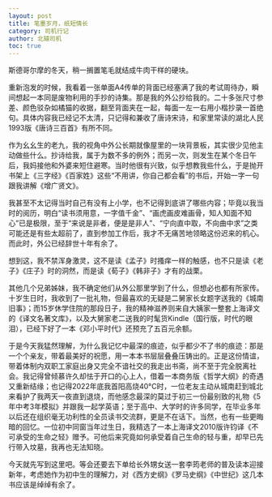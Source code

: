 ```yaml
---
layout: post
title: 笔墨岁月，纸短情长
category: 司机行记
author: 北辕司机
toc: true
---
```


斯德哥尔摩的冬天，稍一搁置笔毛就结成牛肉干样的硬块。

<!-- 倒不是因为冷，而是因为室内的暖气抽水效果一流。为了控制行李总量，出国时文房四宝我就只带了笔。 -->

重新泡发的时候，我看着一张单面A4传单的背面已经塞满了我的考试周待办，瞬间想起一本同是废物利用的手抄的诗集。那是我的外公抄给我的。二十多张尺寸参差、颜色驳杂如橘猫的收据，翻至背面夹在一起，每面一左一右用小楷抄录一首绝句。具体内容我已经记不太清，只记得和兼收了唐诗宋诗，和家里常读的湖北人民1993版《唐诗三百首》有所不同。

作为幺幺生的老九，我的视角中外公长期就像屋里的一块背景板，其实很少见他主动做些什么。抄诗给我，属于为数不多的例外；而另一次，则发生在某个冬日午后，我妈接他和外婆来短住避寒。当时他很有兴致，似乎想教我些什么，于是抛开书架上《三字经》《百家姓》这些“不用讲，你自己都会看”的书后，开始一字一句跟我讲解《增广贤文》。

我甚至不太记得当时自己有没有上小学，也不记得到底讲了哪些内容；毕竟以我当时的阅历，明白“读书须用意，一字值千金”、“画虎画皮难画骨，知人知面不知心”已是极限，至于“来说是非者，便是是非人”、“宁向直中取，不向曲中求”之类可能还是有些太超前了，直到参加工作后，我才不无痛苦地领略这份迟来的机心。而此时，外公已经辞世十年有余了。

想到这，我不禁浑身激灵，这不是读《孟子》时搔痒一样的触感，也不只是读《老子》《庄子》时的洞然，而是读《荀子》《韩非子》才有的战栗。

<!-- 不严肃地讲，有些“苏联将装备赠给国民党，将思想赠给共产党”的意思。外公留给我的关爱看起来不多，但也不是太少。 -->

其他几个兄弟姊妹，我不确定他们从外公那里学到了什么，但想必也都有所家传。十岁生日时，我收到了一批礼物，但最喜欢的无疑是二舅家长女题字送我的《城南旧事》；而15岁休学住院的那段日子，我的精神滋养则来自大姨家一整套上海译文的《译文名著文库》，以及大舅家老二送我的时髦货Kindle（国行版，时代的眼泪），已经下好了一本《邓小平时代》还预充了五百元余额。

<!-- 有时，我总模糊地感觉自己肩负着三千年历史中累积的灵魂，他们一直没有远去，而是在我说的每一句话、作的每一件事中神出鬼没。听起来有些像玄幻作品中广收奇珍、炼气化神的修仙者——又或许，读书人正是这类角色的原型呢？ -->

于是今天我猛然理解，为什么我记忆中最深的痕迹，似乎都少不了书的痕迹：那是一个个亲友，带着最美好的祝愿，用一本本书层层叠叠压铸出的。正是这份情谊，带着体制内双职工家庭出身又完全不谙社交的我走出书斋，尚不至于完全脱离社会。我记得曾倾慕许久却怯于开口的心上人，借着一本商务版《哲学大纲》的奇遇又重新结缘；也记得2022年底我首阳高烧40°C时，一位老友主动从城南赶到城北来看护了我两天一夜直到退烧，而他感念最深的莫过于初三一份最别致的礼物《5年中考3年模拟》并跟我一起学英语；至于高中、大学时的许多同学，在毕业多年以后还在组织毫无功利性的全员读书交流群，更是不在话下。当然，也有一些更晦暗的回忆。一位初中同窗当年过生日，我精选了一本上海译文2010版许钧译《不可承受的生命之轻》赠予。可他后来究竟如何承受着自己生命的轻与重，却早已先行带入坟墓，我再也无法知晓。

今天就先写到这里吧。等会还要去下单给长外甥女送一套李筠老师的普及读本迎接新年，考虑她作为初中生的理解力，对《西方史纲》《罗马史纲》《中世纪》这几本书应该是绰绰有余了。